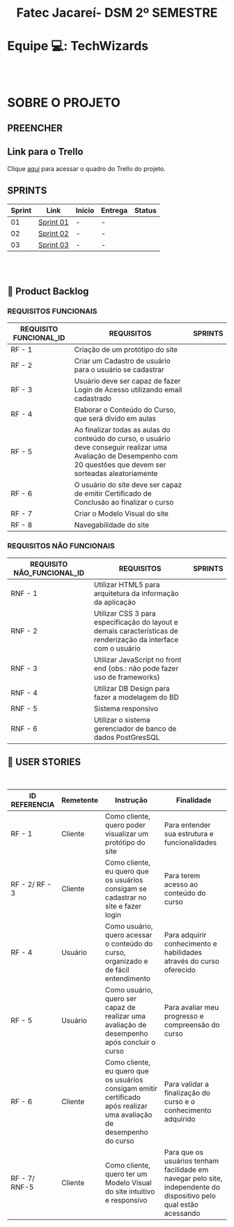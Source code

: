 <h1 align="center">Fatec Jacareí- DSM 2º SEMESTRE</h1>

# <p>Equipe 💻: TechWizards </p>
<br>

# SOBRE O PROJETO 
## <p align="justify"> PREENCHER </p>

## Link para o Trello

Clique [aqui](https://trello.com/b/YUAmGpXq/backlog-list-2-semestre) para acessar o quadro do Trello do projeto.

## SPRINTS

| Sprint | Link        | Início      | Entrega     | Status |
|--------|-------------|-------------|-------------|--------|
| 01     | [Sprint 01](#sprint-1) | -  | -  |      |
| 02     | [Sprint 02](#sprint-2) | -  | -  |      |
| 03     | [Sprint 03](#sprint-3) | -  | -  |      |

<br>

<span id="backlog">

<br>

## :page_with_curl: Product Backlog

### REQUISITOS FUNCIONAIS

| REQUISITO FUNCIONAL_ID | REQUISITOS                                                                                                 | SPRINTS |
|------------------------|------------------------------------------------------------------------------------------------------------|---------|
| RF - 1                 | Criação de um protótipo do site                                                                            |   |
| RF - 2                 | Criar um Cadastro de usuário para o usuário se cadastrar                                                   |   |
| RF - 3                 | Usuário deve ser capaz de fazer Login de Acesso utilizando email cadastrado                                |   |
| RF - 4                 | Elaborar o Conteúdo do Curso, que será divido em aulas                                                     |   |
| RF - 5                 | Ao finalizar todas as aulas do conteúdo do curso, o usuário deve conseguir realizar uma Avaliação de Desempenho com 20 questões que devem ser sorteadas aleatoriamente |  |
| RF - 6                 | O usuário do site deve ser capaz de emitir Certificado de Conclusão ao finalizar o curso                   |   |
| RF - 7                 | Criar o Modelo Visual do site                                                                              |   |
| RF - 8                 | Navegabilidade do site                                                                                     |   |

### REQUISITOS NÃO FUNCIONAIS

| REQUISITO NÃO_FUNCIONAL_ID | REQUISITOS                                                                                          | SPRINTS     |
|----------------------------|-----------------------------------------------------------------------------------------------------|-------------|
| RNF - 1                    | Utilizar HTML5 para arquitetura da informação da aplicação                                          |    |
| RNF - 2                    | Utilizar CSS 3 para especificação do layout e demais características de renderização da interface com o usuário |    |
| RNF - 3                    | Utilizar JavaScript no front end (obs.: não pode fazer uso de frameworks)                           |    |
| RNF - 4                    | Utilizar DB Design para fazer a modelagem do BD                                                     |    |
| RNF - 5                    | Sistema responsivo                                                                                  |    |
| RNF - 6                    | Utilizar o sistema gerenciador de banco de dados PostGresSQL                                        |    |


## :page_with_curl: USER STORIES

<br>

| ID REFERENCIA | Remetente | Instrução | Finalidade | 
|---------------|-----------|-----------|------------|
| RF - 1        | Cliente   | Como cliente, quero poder visualizar um protótipo do site | Para entender sua estrutura e funcionalidades |   
| RF - 2/ RF - 3| Cliente   | Como cliente, eu quero que os usuários consigam se cadastrar no site e fazer login | Para terem acesso ao conteúdo do curso |   
| RF - 4        | Usuário   | Como usuário, quero acessar o conteúdo do curso, organizado e de fácil entendimento | Para adquirir conhecimento e habilidades através do curso oferecido |   
| RF - 5        | Usuário   | Como usuário, quero ser capaz de realizar uma avaliação de desempenho após concluir o curso | Para avaliar meu progresso e compreensão do curso |  
| RF - 6        | Cliente   | Como cliente, eu quero que os usuários consigam emitir certificado após realizar uma avaliação de desempenho do curso | Para validar a finalização do curso e o conhecimento adquirido |   
| RF - 7/ RNF-5 | Cliente   | Como cliente, quero ter um Modelo Visual do site intuitivo e responsivo | Para que os usuários tenham facilidade em navegar pelo site, independente do dispositivo pelo qual estão acessando  |   

<br>

